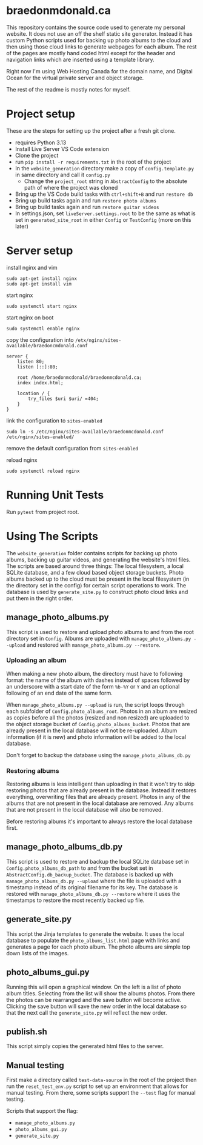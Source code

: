 # braedonmdonald.ca

This repository contains the source code used to generate my personal website.
It does not use an off the shelf static site generator. Instead it has custom
Python scripts used for backing up photo albums to the cloud and then using
those cloud links to generate webpages for each album. The rest of the pages
are mostly hand coded html except for the header and navigation links which
are inserted using a template library.

Right now I'm using Web Hosting Canada for the domain name, and Digital Ocean
for the virtual private server and object storage. 

The rest of the readme is mostly notes for myself.

# Project setup

These are the steps for setting up the project after a fresh git clone.

* requires Python 3.13
* Install Live Server VS Code extension
* Clone the project
* run `pip install -r requirements.txt` in the root of the project
* In the `website_generation` directory make a copy of `config.template.py` in
  same directory and call it `config.py`
  * Change the `project_root` string in `AbstractConfig` to the absolute path
    of where the project was cloned
* Bring up the VS Code build tasks with `ctrl+shift+B` and run `restore db`
* Bring up build tasks again and run `restore photo albums`
* Bring up build tasks again and run `restore guitar videos`
* In settings.json, set `liveServer.settings.root` to be the same as what is 
  set in `generated_site_root` in either `Config` or `TestConfig` (more on this
  later)

# Server setup

install nginx and vim 
```
sudo apt-get install nginx
sudo apt-get install vim
```

start nginx
```
sudo systemctl start nginx
```

start nginx on boot
```
sudo systemctl enable nginx
```

copy the configuration into `/etx/nginx/sites-available/braedoncmdonald.conf`
```
server {
	listen 80;
	listen [::]:80;

	root /home/braedonmcdonald/braedonmcdonald.ca;
	index index.html;

	location / {
		try_files $uri $uri/ =404;
	}
}
```

link the configuration to `sites-enabled`
```
sudo ln -s /etc/nginx/sites-available/braedonmcdonald.conf /etc/nginx/sites-enabled/
```

remove the default configuration from `sites-enabled`

reload nginx
```
sudo systemctl reload nginx
```

# Running Unit Tests

Run `pytest` from project root.

# Using The Scripts

The `website_generation` folder contains scripts for backing up photo albums,
backing up guitar videos, and generating the website's html files. The scripts 
are based around three things: The local filesystem, a local SQLite database,
and a few cloud based object storage buckets. Photo albums backed up to the 
cloud must be present in the local filesystem (in the directory set in the 
config) for certain script operations to work. The database is used by 
`generate_site.py` to construct photo cloud links and put them in the right 
order.

## manage_photo_albums.py

This script is used to restore and upload photo albums to and from the root 
directory set in `Config`. Albums are uploaded with 
`manage_photo_albums.py --upload` and restored with 
`manage_photo_albums.py --restore`.

### Uploading an album

When making a new photo album, the directory must 
have to following format: the name of the album with dashes instead of spaces
followed by an underscore with a start date of the form `%b-%Y` or `Y` and an
optional following of an end date of the same form. 

When `manage_photo_albums.py --upload` is run, the script loops through each 
subfolder of `Config.photo_albums_root`. Photos in an album are resized as 
copies before all the photos (resized and non resized) are uploaded to the 
object storage bucket of `Config.photo_albums_bucket`. Photos that are already
present in the local database will not be re-uploaded. Album information (if 
it is new) and photo information will be added to the local database.

Don't forget to backup the database using the `manage_photo_albums_db.py`

### Restoring albums

Restoring albums is less intelligent than uploading in that it won't try to 
skip restoring photos that are already present in the database. Instead it 
restores everything, overwriting files that are already present. Photos in any 
of the albums that are not present in the local database are removed. Any 
albums that are not present in the local database will also be removed.

Before restoring albums it's important to always restore the local database 
first.

## manage_photo_albums_db.py 

This script is used to restore and backup the local SQLite database set in 
`Config.photo_albums_db_path` to and from the bucket set in 
`AbstractConfig.db_backup_bucket`. The database is backed up with
`manage_photo_albums_db.py --upload` where the file is uploaded with a 
timestamp instead of its original filename for its key. The database is 
restored with `manage_photo_albums_db.py --restore` where it uses the 
timestamps to restore the most recently backed up file. 

## generate_site.py

This script the Jinja templates to generate the website. It uses the local 
database to populate the `photo_albums_list.html` page with links and generates
a page for each photo album. The photo albums are simple top down lists of the 
images.

## photo_albums_gui.py 

Running this will open a graphical window. On the left is a list of photo album
titles. Selecting from the list will show the albums photos. From there the 
photos can be rearranged and the save button will become active. Clicking the
save button will save the new order in the local database so that the next 
call the `generate_site.py` will reflect the new order.

## publish.sh

This script simply copies the generated html files to the server.

## Manual testing

First make a directory called `test-data-source` in the root of the project
then run the `reset_test_env.py` script to set up an environment that allows
for manual testing. From there, some scripts support the `--test` flag for 
manual testing.

Scripts that support the flag:
* `manage_photo_albums.py`
* `photo_albums_gui.py`
* `generate_site.py`
